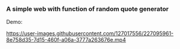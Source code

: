 ### A simple web with function of random quote generator

Demo:


https://user-images.githubusercontent.com/127017556/227095961-8e758d35-7d15-460f-a06a-3777a263676e.mp4

